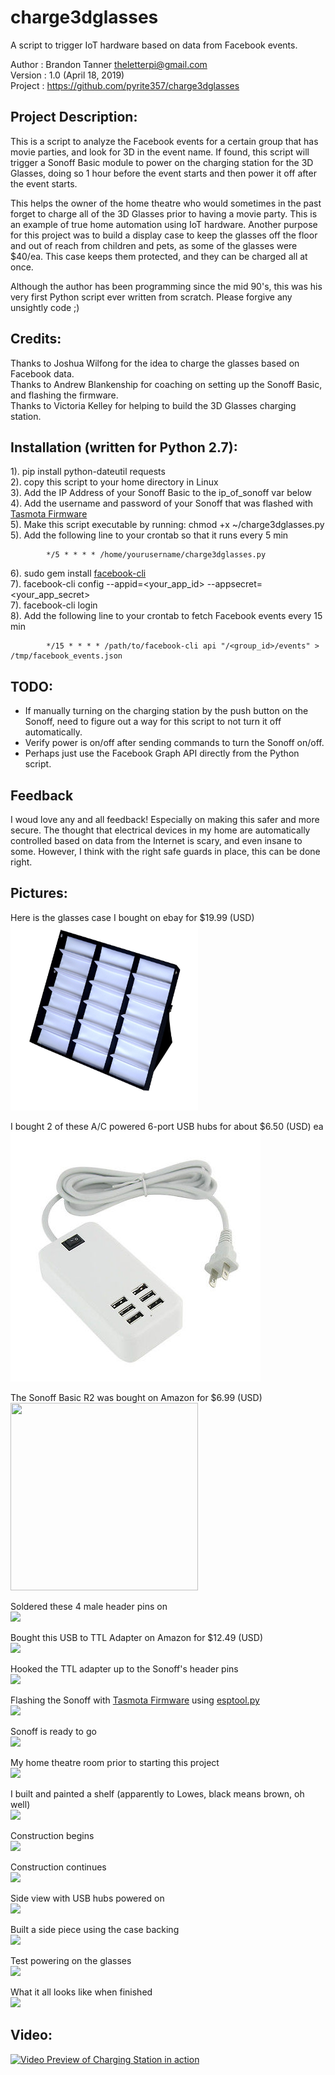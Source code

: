 # charge3dglasses
A script to trigger IoT hardware based on data from Facebook events.

Author  : Brandon Tanner <theletterpi@gmail.com>\
Version : 1.0 (April 18, 2019)\
Project : https://github.com/pyrite357/charge3dglasses

## Project Description:
This is a script to analyze the Facebook events for a certain
group that has movie parties, and look for 3D in the event name.
If found, this script will trigger a Sonoff Basic module to power
on the charging station for the 3D Glasses, doing so 1 hour before the
event starts and then power it off after the event starts.

This helps the owner of the home theatre who would sometimes in the
past forget to charge all of the 3D Glasses prior to having a movie party.
This is an example of true home automation using IoT hardware. Another purpose for this project was to build a display case to keep the glasses off the floor and out of reach from children and pets, as some of the glasses were $40/ea. This case keeps them protected, and they can be charged all at once.

Although the author has been programming since the mid 90's, this was
his very first Python script ever written from scratch. Please forgive
any unsightly code ;)

## Credits:
Thanks to Joshua Wilfong for the idea to charge the glasses based on Facebook data.\
Thanks to Andrew Blankenship for coaching on setting up the Sonoff Basic, and flashing the firmware.\
Thanks to Victoria Kelley for helping to build the 3D Glasses charging station.

## Installation (written for Python 2.7):
   1). pip install python-dateutil requests\
   2). copy this script to your home directory in Linux\
   3). Add the IP Address of your Sonoff Basic to the ip_of_sonoff var below\
   4). Add the username and password of your Sonoff that was flashed with [Tasmota Firmware](https://github.com/arendst/Sonoff-Tasmota)\
   5). Make this script executable by running: chmod +x ~/charge3dglasses.py\
   5). Add the following line to your crontab so that it runs every 5 min
```
        */5 * * * * /home/yourusername/charge3dglasses.py
```
   6). sudo gem install [facebook-cli](https://github.com/specious/facebook-cli)\
   7). facebook-cli config --appid=<your_app_id> --appsecret=<your_app_secret>\
   7). facebook-cli login\
   8). Add the following line to your crontab to fetch Facebook events every 15 min
```
        */15 * * * * /path/to/facebook-cli api "/<group_id>/events" > /tmp/facebook_events.json
```

## TODO:
  * If manually turning on the charging station by the push button on the Sonoff, need to figure out a way for this script to not turn it off automatically.
  * Verify power is on/off after sending commands to turn the Sonoff on/off.
  * Perhaps just use the Facebook Graph API directly from the Python script.

## Feedback
I woud love any and all feedback! Especially on making this safer and more secure. The thought that electrical devices in my home are automatically controlled based on data from the Internet is scary, and even insane to some. However, I think with the right safe guards in place, this can be done right.

## Pictures:

Here is the glasses case I bought on ebay for $19.99 (USD)\
<img src="/../images/glassescase.jpg" width="300" height="300" />

I bought 2 of these A/C powered 6-port USB hubs for about $6.50 (USD) ea
<img src="/../images/usbhub.jpg" />

The Sonoff Basic R2 was bought on Amazon for $6.99 (USD)\
<img src="/../images/sonoff.jpg" width="300" height="300" />

Soldered these 4 male header pins on\
<img src="/../images/sonoff1.jpg" />

Bought this USB to TTL Adapter on Amazon for $12.49 (USD)\
<img src="/../images/sonoff2.jpg" />

Hooked the TTL adapter up to the Sonoff's header pins\
<img src="/../images/sonoff3.jpg" />

Flashing the Sonoff with [Tasmota Firmware](https://github.com/arendst/Sonoff-Tasmota) using [esptool.py](https://github.com/espressif/esptoolesptool)\
<img src="/../images/sonoff4.png" />

Sonoff is ready to go\
<img src="/../images/sonoff5.jpg" />

My home theatre room prior to starting this project\
<img src="/../images/livroombeforeshelf.jpg" />

I built and painted a shelf (apparently to Lowes, black means brown, oh well)\
<img src="/../images/paintshelf.jpg" />

Construction begins\
<img src="/../images/shelf1.jpg" />

Construction continues\
<img src="/../images/shelf2.jpg" />

Side view with USB hubs powered on\
<img src="/../images/shelf3.jpg" />

Built a side piece using the case backing\
<img src="/../images/shelf4.jpg" />

Test powering on the glasses\
<img src="/../images/shelf5.jpg" />

What it all looks like when finished\
<img src="/../images/shelf6.jpg" />

## Video:

[![Video Preview of Charging Station in action](https://img.youtube.com/vi/3aGKrcRz-d0/0.jpg)](https://www.youtube.com/watch?v=3aGKrcRz-d0)
